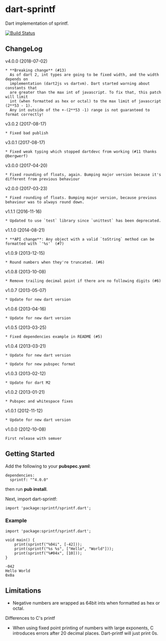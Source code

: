 dart-sprintf
============

Dart implementation of sprintf.

[![Build Status](https://travis-ci.org/Naddiseo/dart-sprintf.svg?branch=master)](https://travis-ci.org/Naddiseo/dart-sprintf/)


ChangeLog
---------
v4.0.0 (2018-07-02)

	* **Breaking change** (#13)
	  As of dart 2, int types are going to be fixed width, and the width depends on
      implementation (dart2js vs dartvm). Dart started warning about constants that
      are greater than the max int of javascript. To fix that, this patch will limit
      int (when formatted as hex or octal) to the max limit of javascript (2**53 - 1).
      Any int outside of the +-(2**53 -1) range is not guaranteed to format correctly!


v3.0.2 (2017-08-17)

	* Fixed bad publish

v3.0.1 (2017-08-17)

    * Fixed weak typing which stopped dartdevc from working (#11 thanks @bergwerf)

v3.0.0 (2017-04-20)

    * Fixed rounding of floats, again. Bumping major version because it's different from previous behaviour

v2.0.0 (2017-03-23)

    * Fixed rounding of floats. Bumping major version, because previous behaviour was to always round down.

v1.1.1 (2016-11-16)

	* Updated to use `test` library since `unittest` has been deprecated. 

v1.1.0 (2014-08-21)

	* **API change**: Any object with a valid `toString` method can be formatted with `'%s'` (#7)

v1.0.9 (2013-12-15)

	* Round numbers when they're truncated. (#6)

v1.0.8 (2013-10-08)

	* Remove trailing decimal point if there are no following digits (#6)

v1.0.7 (2013-05-07)

	* Update for new dart version

v1.0.6 (2013-04-16)

	* Update for new dart version

v1.0.5 (2013-03-25)

	* Fixed dependencies example in README (#5)

v1.0.4 (2013-03-21)

	* Update for new dart version
	
	* Update for new pubspec format

v1.0.3 (2013-02-12)

	* Update for dart M2

v1.0.2 (2013-01-21)

	* Pubspec and whitespace fixes

v1.0.1 (2012-11-12)

	* Update for new dart version

v1.0.0 (2012-10-08)

	First release with semver

Getting Started
---------------

Add the following to your **pubspec.yaml**:

```
dependencies:
  sprintf: "^4.0.0"
```

then run **pub install**.

Next, import dart-sprintf:

```
import 'package:sprintf/sprintf.dart';
```

### Example
```
import 'package:sprintf/sprintf.dart';

void main() {
	print(sprintf("%04i", [-42]));
	print(sprintf("%s %s", ["Hello", "World"]));
	print(sprintf("%#04x", [10]));
}
```

```
-042
Hello World
0x0a
```

Limitations
-----------

* Negative numbers are wrapped as 64bit ints when formatted as hex or octal.

Differences to C's printf

* When using fixed point printing of numbers with large exponents, C introduces errors after 20 decimal places. Dart-printf will just print 0s.
